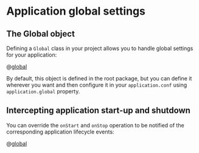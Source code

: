 <!--- Copyright (C) 2009-2016 Typesafe Inc. <http://www.typesafe.com> -->
# Application global settings

## The Global object

Defining a `Global` class in your project allows you to handle global settings for your application:

@[global](code/javaguide/global/simple/Global.java)

By default, this object is defined in the root package, but you can define it wherever you want and then configure it in your `application.conf` using `application.global` property.

## Intercepting application start-up and shutdown

You can override the `onStart` and `onStop` operation to be notified of the corresponding application lifecycle events:

@[global](code/javaguide/global/startstop/Global.java)
